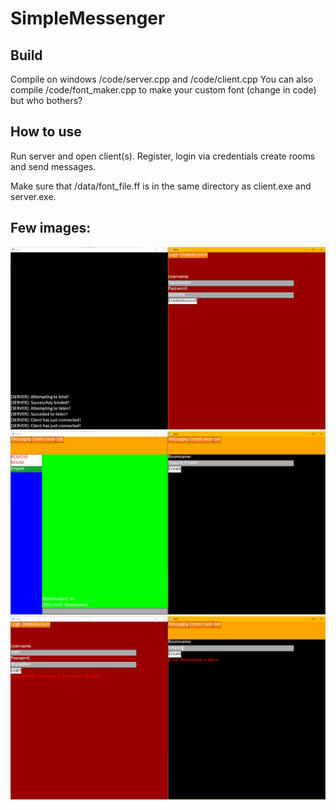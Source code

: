 # SimpleMessenger
## Build
Compile on windows /code/server.cpp and /code/client.cpp
You can also compile /code/font_maker.cpp to make your custom font (change in code) but who bothers?

## How to use
Run server and open client(s). Register, login via credentials create rooms and send messages.

Make sure that /data/font_file.ff is in the same directory as client.exe and server.exe.

## Few images:
![Fig1](/pictures/1.jpg)
![Fig2](/pictures/2.jpg)
![Fig3](/pictures/3.jpg)
